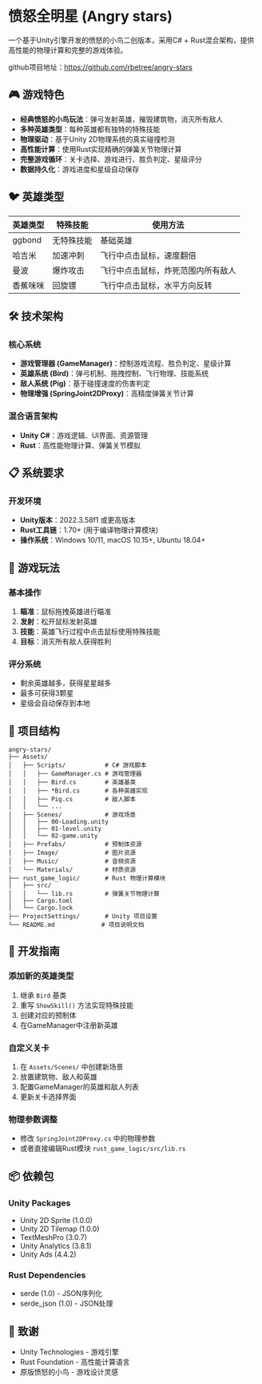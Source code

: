 # 愤怒全明星 (Angry stars)

一个基于Unity引擎开发的愤怒的小鸟二创版本，采用C# + Rust混合架构，提供高性能的物理计算和完整的游戏体验。

github项目地址：https://github.com/rbetree/angry-stars

## 🎮 游戏特色

- **经典愤怒的小鸟玩法**：弹弓发射英雄，摧毁建筑物，消灭所有敌人
- **多种英雄类型**：每种英雄都有独特的特殊技能
- **物理驱动**：基于Unity 2D物理系统的真实碰撞检测
- **高性能计算**：使用Rust实现精确的弹簧关节物理计算
- **完整游戏循环**：关卡选择、游戏进行、胜负判定、星级评分
- **数据持久化**：游戏进度和星级自动保存

## 🐦 英雄类型

| 英雄类型 | 特殊技能 | 使用方法 |
|---------|---------|---------|
| ggbond | 无特殊技能 | 基础英雄 |
| 哈吉米 | 加速冲刺 | 飞行中点击鼠标，速度翻倍 |
| 曼波 | 爆炸攻击 | 飞行中点击鼠标，炸死范围内所有敌人 |
| 香蕉咪咪 | 回旋镖 | 飞行中点击鼠标，水平方向反转 |

## 🛠️ 技术架构

### 核心系统
- **游戏管理器 (GameManager)**：控制游戏流程、胜负判定、星级计算
- **英雄系统 (Bird)**：弹弓机制、拖拽控制、飞行物理、技能系统
- **敌人系统 (Pig)**：基于碰撞速度的伤害判定
- **物理增强 (SpringJoint2DProxy)**：高精度弹簧关节计算

### 混合语言架构

- **Unity C#**：游戏逻辑、UI界面、资源管理
- **Rust**：高性能物理计算、弹簧关节模拟

## 📋 系统要求

### 开发环境
- **Unity版本**：2022.3.58f1 或更高版本
- **Rust工具链**：1.70+ (用于编译物理计算模块)
- **操作系统**：Windows 10/11, macOS 10.15+, Ubuntu 18.04+

## 🎯 游戏玩法

### 基本操作
1. **瞄准**：鼠标拖拽英雄进行瞄准
2. **发射**：松开鼠标发射英雄
3. **技能**：英雄飞行过程中点击鼠标使用特殊技能
4. **目标**：消灭所有敌人获得胜利

### 评分系统

- 剩余英雄越多，获得星星越多
- 最多可获得3颗星
- 星级会自动保存到本地

## 📁 项目结构

```
angry-stars/
├── Assets/
│   ├── Scripts/           # C# 游戏脚本
│   │   ├── GameManager.cs # 游戏管理器
│   │   ├── Bird.cs        # 英雄基类
│   │   ├── *Bird.cs       # 各种英雄实现
│   │   ├── Pig.cs         # 敌人脚本
│   │   └── ...
│   ├── Scenes/            # 游戏场景
│   │   ├── 00-Loading.unity
│   │   ├── 01-level.unity
│   │   └── 02-game.unity
│   ├── Prefabs/           # 预制体资源
│   ├── Image/             # 图片资源
│   ├── Music/             # 音频资源
│   └── Materials/         # 材质资源
├── rust_game_logic/       # Rust 物理计算模块
│   ├── src/
│   │   └── lib.rs         # 弹簧关节物理计算
│   ├── Cargo.toml
│   └── Cargo.lock
├── ProjectSettings/       # Unity 项目设置
└── README.md             # 项目说明文档
```

## 🔧 开发指南

### 添加新的英雄类型

1. 继承 `Bird` 基类
2. 重写 `ShowSkill()` 方法实现特殊技能
3. 创建对应的预制体
4. 在GameManager中注册新英雄

### 自定义关卡
1. 在 `Assets/Scenes/` 中创建新场景
2. 放置建筑物、敌人和英雄
3. 配置GameManager的英雄和敌人列表
4. 更新关卡选择界面

### 物理参数调整
- 修改 `SpringJoint2DProxy.cs` 中的物理参数
- 或者直接编辑Rust模块 `rust_game_logic/src/lib.rs`

## 📦 依赖包

### Unity Packages
- Unity 2D Sprite (1.0.0)
- Unity 2D Tilemap (1.0.0)
- TextMeshPro (3.0.7)
- Unity Analytics (3.8.1)
- Unity Ads (4.4.2)

### Rust Dependencies
- serde (1.0) - JSON序列化
- serde_json (1.0) - JSON处理

## 🙏 致谢

- Unity Technologies - 游戏引擎
- Rust Foundation - 高性能计算语言
- 原版愤怒的小鸟 - 游戏设计灵感
